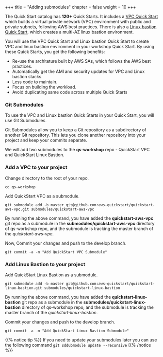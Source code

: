 +++
title = "Adding submodules"
chapter = false
weight = 10
+++

The Quick Start catalog has **120+** Quick Starts. It includes a [VPC Quick Start](https://aws.amazon.com/quickstart/architecture/vpc/) which builds a virtual private network (VPC) environment with public and private subnets, following AWS best practices. There is also a [Linux bastion Quick Start](https://aws.amazon.com/quickstart/architecture/linux-bastion/), which creates a multi-AZ linux bastion environment.

You will use the VPC Quick Start and Linux bastion Quick Start to create VPC and linux bastion environment in your workshop Quick Start. By using these Quick Starts, you get the following benefits:

- Re-use the architeture built by AWS SAs, which follows the AWS best practices.
- Automatically get the AMI and security updates for VPC and Linux bastion stacks.
- Less code to maintain.
- Focus on building the workload.
- Avoid duplicating same code across multiple Quick Starts

### Git Submodules
To use the VPC and Linux bastion Quick Starts in your Quick Start, you will use Git Submodules.

Git Submodules allow you to keep a Git repository as a subdirectory of another Git repository. This lets you clone another repository into your project and keep your commits separate.

We will add two submodules to the **qs-workshop** repo - QuickStart VPC and QuickStart Linux Bastion.

### Add a VPC to your project
Change directory to the root of your repo.

`cd qs-workshop`

Add QuickStart VPC as a submodule.

```
git submodule add -b master git@github.com:aws-quickstart/quickstart-aws-vpc.git submodules/quickstart-aws-vpc
```

By running the above command, you have added the **quickstart-aws-vpc** git repo as a submodule in the **submodules/quickstart-aws-vpc** directory of qs-workshop repo, and the submodule is tracking the master branch of the *quickstart-aws-vpc*.

Now, Commit your changes and push to the develop branch.

`git commit -a -m "Add QuickStart VPC Submodule"`

### Add Linux Bastion to your project

Add QuickStart Linux Bastion as a submodule.

```
git submodule add -b master git@github.com:aws-quickstart/quickstart-linux-bastion.git submodules/quickstart-linux-bastion
```

By running the above command, you have added the **quickstart-linux-bastion** git repo as a submodule in the **submodules/quickstart-linux-bastion** directory of qs-workshop repo, and the submodule is tracking the master branch of the *quickstart-linux-bastion*.

Commit your changes and push to the develop branch.

`git commit -a -m "Add QuickStart Linux Bastion Submodule"`

{{% notice tip %}}
If you need to update your submodules later you can use the following command  `git sddubmodule update --recursive`
{{% /notice %}}


